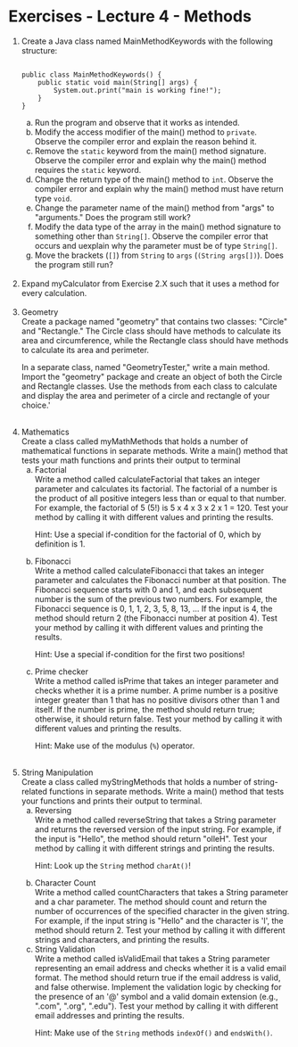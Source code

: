# Exercises - Lecture 4 - Methods

<ol>

<li> Create a Java class named MainMethodKeywords with the following structure:
<pre><code>
public class MainMethodKeywords() {
    public static void main(String[] args) {
        System.out.print("main is working fine!");
    }
}
</pre></code>

<ol type="a">
<li> Run the program and observe that it works as intended. </li>
<li> Modify the access modifier of the main() method to <code>private</code>. Observe the compiler error and explain the reason behind it. </li>
<li> Remove the <code>static</code> keyword from the main() method signature. Observe the compiler error and explain why the main() method requires the <code>static</code> keyword. </li>
<li> Change the return type of the main() method to <code>int</code>. Observe the compiler error and explain why the main() method must have return type <code>void</code>. </li>
<li> Change the parameter name of the main() method from "args" to "arguments." Does the program still work? </li>
<li> Modify the data type of the array in the main() method signature to something other than <code>String[]</code>. Observe the compiler error that occurs and uexplain why the parameter must be of type <code>String[]</code>. </li>
<li> Move the brackets (<code>[]</code>) from <code>String</code> to <code>args</code> (<code>(String args[])</code>). Does the program still run? </li>
</ol></li><br>

<li> Expand myCalculator from Exercise 2.X such that it uses a method for every calculation. </li><br>

<li> Geometry<br> 
Create a package named "geometry" that contains two classes: "Circle" and "Rectangle." The Circle class should have methods to calculate its area and circumference, while the Rectangle class should have methods to calculate its area and perimeter.  

In a separate class, named "GeometryTester," write a main method. Import the "geometry" package and create an object of both the Circle and Rectangle classes. Use the methods from each class to calculate and display the area and perimeter of a circle and rectangle of your choice.'
</li><br>

<li> Mathematics<br>
Create a class called myMathMethods that holds a number of mathematical functions in separate methods. Write a main() method that tests your math functions and prints their output to terminal 

<ol type="a">
<li>
Factorial<br>
Write a method called calculateFactorial that takes an integer parameter and calculates its factorial. The factorial of a number is the product of all positive integers less than or equal to that number. For example, the factorial of 5 (5!) is 5 x 4 x 3 x 2 x 1 = 120. Test your method by calling it with different values and printing the results.

Hint: Use a special if-condition for the factorial of 0, which by definition is 1.
</li>

<li> Fibonacci <br>
Write a method called calculateFibonacci that takes an integer parameter and calculates the Fibonacci number at that position. The Fibonacci sequence starts with 0 and 1, and each subsequent number is the sum of the previous two numbers. For example, the Fibonacci sequence is 0, 1, 1, 2, 3, 5, 8, 13, ... If the input is 4, the method should return 2 (the Fibonacci number at position 4). Test your method by calling it with different values and printing the results.

Hint: Use a special if-condition for the first two positions!
</li>

<li> Prime checker <br>
Write a method called isPrime that takes an integer parameter and checks whether it is a prime number. A prime number is a positive integer greater than 1 that has no positive divisors other than 1 and itself. If the number is prime, the method should return true; otherwise, it should return false. Test your method by calling it with different values and printing the results.

Hint: Make use of the modulus (<code>%</code>) operator.
</li>
</ol><br>

<li> String Manipulation <br>
Create a class called myStringMethods that holds a number of string-related functions in separate methods. Write a main() method that tests your functions and prints their output to terminal. 

<ol type="a">
<li> Reversing <br>
Write a method called reverseString that takes a String parameter and returns the reversed version of the input string. For example, if the input is "Hello", the method should return "olleH". Test your method by calling it with different strings and printing the results.

Hint: Look up the <code>String</code> method <code>charAt()</code>!
</li>

<li> Character Count <br>
Write a method called countCharacters that takes a String parameter and a char parameter. The method should count and return the number of occurrences of the specified character in the given string. For example, if the input string is "Hello" and the character is 'l', the method should return 2. Test your method by calling it with different strings and characters, and printing the results.
<br>

<li> String Validation <br>
Write a method called isValidEmail that takes a String parameter representing an email address and checks whether it is a valid email format. The method should return true if the email address is valid, and false otherwise. Implement the validation logic by checking for the presence of an '@' symbol and a valid domain extension (e.g., ".com", ".org", ".edu"). Test your method by calling it with different email addresses and printing the results.

Hint: Make use of the <code>String</code> methods <code>indexOf()</code> and <code>endsWith()</code>.
</li>
</ol>
</ol>
